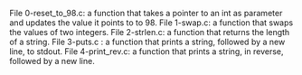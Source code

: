 File 0-reset_to_98.c: a function that takes a pointer to an int as parameter and updates the value it points to to 98.
File 1-swap.c: a function that swaps the values of two integers.
File 2-strlen.c: a function that returns the length of a string.
File 3-puts.c : a function that prints a string, followed by a new line, to stdout.
File 4-print_rev.c: a function that prints a string, in reverse, followed by a new line.
